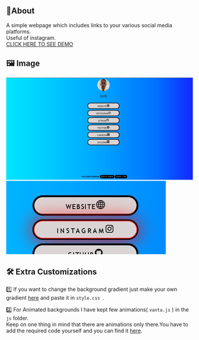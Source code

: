 
## 📝About
A simple webpage which includes links to your various social media platforms. <br>
Useful of instagram.<br>
[CLICK HERE TO SEE DEMO](https://demo-social-media-link-page.vercel.app/)
## 🖼️ Image
<img src="1.jpg">
<img src="2.jpg">

## 🛠️ Extra Customizations


1️⃣ If you want to change the background gradient just make your own gradient [here](https://mycolor.space/) and paste it in ```style.css ```.
<br>

2️⃣ For Animated backgrounds I have kept few animations( ```vanta.js``` ) in the ```js``` folder.<br>
Keep on one thing in mind that there are animations only there.You have to add the required code yourself and you can find it [here](https://www.vantajs.com/).
